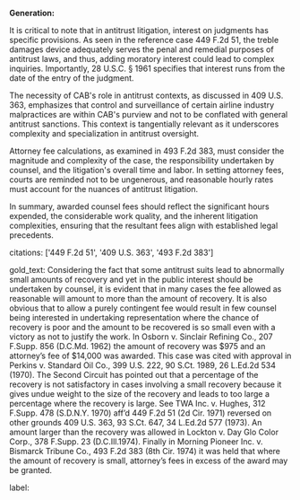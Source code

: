 **Generation:**

It is critical to note that in antitrust litigation, interest on judgments has specific provisions. As seen in the reference case 449 F.2d 51, the treble damages device adequately serves the penal and remedial purposes of antitrust laws, and thus, adding moratory interest could lead to complex inquiries. Importantly, 28 U.S.C. § 1961 specifies that interest runs from the date of the entry of the judgment.

The necessity of CAB's role in antitrust contexts, as discussed in 409 U.S. 363, emphasizes that control and surveillance of certain airline industry malpractices are within CAB's purview and not to be conflated with general antitrust sanctions. This context is tangentially relevant as it underscores complexity and specialization in antitrust oversight.

Attorney fee calculations, as examined in 493 F.2d 383, must consider the magnitude and complexity of the case, the responsibility undertaken by counsel, and the litigation's overall time and labor. In setting attorney fees, courts are reminded not to be ungenerous, and reasonable hourly rates must account for the nuances of antitrust litigation.

In summary, awarded counsel fees should reflect the significant hours expended, the considerable work quality, and the inherent litigation complexities, ensuring that the resultant fees align with established legal precedents.

citations: ['449 F.2d 51', '409 U.S. 363', '493 F.2d 383']

gold_text: Considering the fact that some antitrust suits lead to abnormally small amounts of recovery and yet in the public interest should be undertaken by counsel, it is evident that in many cases the fee allowed as reasonable will amount to more than the amount of recovery. It is also obvious that to allow a purely contingent fee would result in few counsel being interested in undertaking representation where the chance of recovery is poor and the amount to be recovered is so small even with a victory as not to justify the work. In Osborn v. Sinclair Refining Co., 207 F.Supp. 856 (D.C.Md. 1962) the amount of recovery was $975 and an attorney’s fee of $14,000 was awarded. This case was cited with approval in Perkins v. Standard Oil Co., 399 U.S. 222, 90 S.Ct. 1989, 26 L.Ed.2d 534 (1970). The Second Circuit has pointed out that a percentage of the recovery is not satisfactory in cases involving a small recovery because it gives undue weight to the size of the recovery and leads to too large a percentage where the recovery is large. See TWA Inc. v. Hughes, 312 F.Supp. 478 (S.D.N.Y. 1970) aff’d 449 F.2d 51 (2d Cir. 1971) reversed on other grounds 409 U.S. 363, 93 S.Ct. 647, 34 L.Ed.2d 577 (1973). An amount larger than the recovery was allowed in Lockton v. Day Glo Color Corp., 378 F.Supp. 23 (D.C.Ill.1974). Finally in Morning Pioneer Inc. v. Bismarck Tribune Co., 493 F.2d 383 (8th Cir. 1974) it was held that where the amount of recovery is small, attorney’s fees in excess of the award may be granted.

label: 